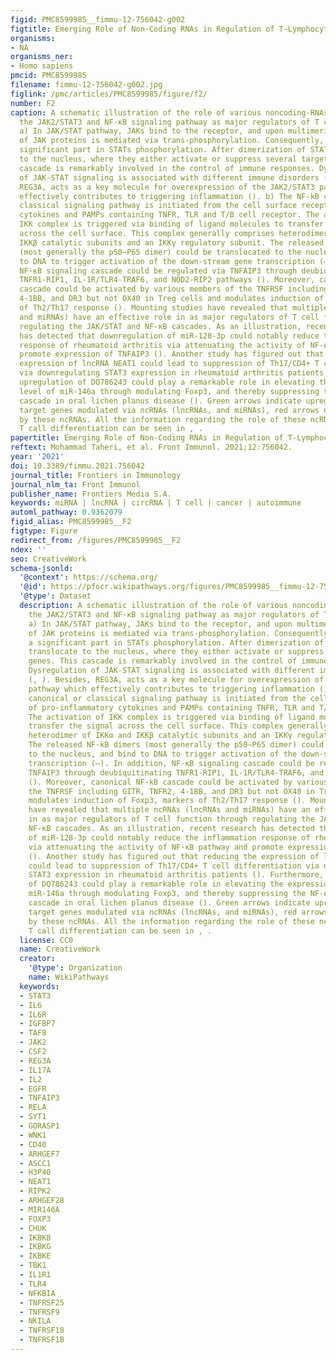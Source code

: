 ```yaml
---
figid: PMC8599985__fimmu-12-756042-g002
figtitle: Emerging Role of Non-Coding RNAs in Regulation of T-Lymphocyte Function
organisms:
- NA
organisms_ner:
- Homo sapiens
pmcid: PMC8599985
filename: fimmu-12-756042-g002.jpg
figlink: /pmc/articles/PMC8599985/figure/f2/
number: F2
caption: A schematic illustration of the role of various noncoding-RNAs in modulating
  the JAK2/STAT3 and NF-κB signaling pathway as major regulators of T cell function.
  a) In JAK/STAT pathway, JAKs bind to the receptor, and upon multimerization, upregulation
  of JAK proteins is mediated via trans-phosphorylation. Consequently, JAKs have a
  significant part in STATs phosphorylation. After dimerization of STATs, they translocate
  to the nucleus, where they either activate or suppress several target genes. This
  cascade is remarkably involved in the control of immune responses. Dysregulation
  of JAK-STAT signaling is associated with different immune disorders (, ). Besides,
  REG3A, acts as a key molecule for overexpression of the JAK2/STAT3 pathway which
  effectively contributes to triggering inflammation (). b) The NF-kB canonical or
  classical signaling pathway is initiated from the cell surface receptor of pro-inflammatory
  cytokines and PAMPs containing TNFR, TLR and T/B cell receptor. The activation of
  IKK complex is triggered via binding of ligand molecules to transfer the signal
  across the cell surface. This complex generally comprises heterodimer of IKKα and
  IKKβ catalytic subunits and an IKKγ regulatory subunit. The released NF-kB dimers
  (most generally the p50–P65 dimer) could be translocated to the nucleus, and bind
  to DNA to trigger activation of the down-stream gene transcription (–). In addition,
  NF-κB signaling cascade could be regulated via TNFAIP3 through deubiquitinating
  TNFR1-RIP1, IL-1R/TLR4-TRAF6, and NOD2-RIP2 pathways (). Moreover, canonical NF-kB
  cascade could be activated by various members of the TNFRSF including GITR, TNFR2,
  4-1BB, and DR3 but not OX40 in Treg cells and modulates induction of Foxp3, markers
  of Th2/Th17 response (). Mounting studies have revealed that multiple ncRNAs (lncRNAs
  and miRNAs) have an effective role in as major regulators of T cell function through
  regulating the JAK/STAT and NF-κB cascades. As an illustration, recent research
  has detected that downregulation of miR-128-3p could notably reduce the inflammation
  response of rheumatoid arthritis via attenuating the activity of NF-κB pathway and
  promote expression of TNFAIP3 (). Another study has figured out that reducing the
  expression of lncRNA NEAT1 could lead to suppression of Th17/CD4+ T cell differentiation
  via downregulating STAT3 expression in rheumatoid arthritis patients (). Furthermore,
  upregulation of DQ786243 could play a remarkable role in elevating the expression
  level of miR-146a through modulating Foxp3, and thereby suppressing the NF-κB signaling
  cascade in oral lichen planus disease (). Green arrows indicate upregulation of
  target genes modulated via ncRNAs (lncRNAs, and miRNAs), red arrows depict inhibition
  by these ncRNAs. All the information regarding the role of these ncRNAs in modulating
  T call differentiation can be seen in , .
papertitle: Emerging Role of Non-Coding RNAs in Regulation of T-Lymphocyte Function.
reftext: Mohammad Taheri, et al. Front Immunol. 2021;12:756042.
year: '2021'
doi: 10.3389/fimmu.2021.756042
journal_title: Frontiers in Immunology
journal_nlm_ta: Front Immunol
publisher_name: Frontiers Media S.A.
keywords: miRNA | lncRNA | circRNA | T cell | cancer | autoimmune
automl_pathway: 0.9362079
figid_alias: PMC8599985__F2
figtype: Figure
redirect_from: /figures/PMC8599985__F2
ndex: ''
seo: CreativeWork
schema-jsonld:
  '@context': https://schema.org/
  '@id': https://pfocr.wikipathways.org/figures/PMC8599985__fimmu-12-756042-g002.html
  '@type': Dataset
  description: A schematic illustration of the role of various noncoding-RNAs in modulating
    the JAK2/STAT3 and NF-κB signaling pathway as major regulators of T cell function.
    a) In JAK/STAT pathway, JAKs bind to the receptor, and upon multimerization, upregulation
    of JAK proteins is mediated via trans-phosphorylation. Consequently, JAKs have
    a significant part in STATs phosphorylation. After dimerization of STATs, they
    translocate to the nucleus, where they either activate or suppress several target
    genes. This cascade is remarkably involved in the control of immune responses.
    Dysregulation of JAK-STAT signaling is associated with different immune disorders
    (, ). Besides, REG3A, acts as a key molecule for overexpression of the JAK2/STAT3
    pathway which effectively contributes to triggering inflammation (). b) The NF-kB
    canonical or classical signaling pathway is initiated from the cell surface receptor
    of pro-inflammatory cytokines and PAMPs containing TNFR, TLR and T/B cell receptor.
    The activation of IKK complex is triggered via binding of ligand molecules to
    transfer the signal across the cell surface. This complex generally comprises
    heterodimer of IKKα and IKKβ catalytic subunits and an IKKγ regulatory subunit.
    The released NF-kB dimers (most generally the p50–P65 dimer) could be translocated
    to the nucleus, and bind to DNA to trigger activation of the down-stream gene
    transcription (–). In addition, NF-κB signaling cascade could be regulated via
    TNFAIP3 through deubiquitinating TNFR1-RIP1, IL-1R/TLR4-TRAF6, and NOD2-RIP2 pathways
    (). Moreover, canonical NF-kB cascade could be activated by various members of
    the TNFRSF including GITR, TNFR2, 4-1BB, and DR3 but not OX40 in Treg cells and
    modulates induction of Foxp3, markers of Th2/Th17 response (). Mounting studies
    have revealed that multiple ncRNAs (lncRNAs and miRNAs) have an effective role
    in as major regulators of T cell function through regulating the JAK/STAT and
    NF-κB cascades. As an illustration, recent research has detected that downregulation
    of miR-128-3p could notably reduce the inflammation response of rheumatoid arthritis
    via attenuating the activity of NF-κB pathway and promote expression of TNFAIP3
    (). Another study has figured out that reducing the expression of lncRNA NEAT1
    could lead to suppression of Th17/CD4+ T cell differentiation via downregulating
    STAT3 expression in rheumatoid arthritis patients (). Furthermore, upregulation
    of DQ786243 could play a remarkable role in elevating the expression level of
    miR-146a through modulating Foxp3, and thereby suppressing the NF-κB signaling
    cascade in oral lichen planus disease (). Green arrows indicate upregulation of
    target genes modulated via ncRNAs (lncRNAs, and miRNAs), red arrows depict inhibition
    by these ncRNAs. All the information regarding the role of these ncRNAs in modulating
    T call differentiation can be seen in , .
  license: CC0
  name: CreativeWork
  creator:
    '@type': Organization
    name: WikiPathways
  keywords:
  - STAT3
  - IL6
  - IL6R
  - IGFBP7
  - TAF8
  - JAK2
  - CSF2
  - REG3A
  - IL17A
  - IL2
  - EGFR
  - TNFAIP3
  - RELA
  - SYT1
  - GORASP1
  - WNK1
  - CD40
  - ARHGEF7
  - ASCC1
  - H3P40
  - NEAT1
  - RIPK2
  - ARHGEF28
  - MIR146A
  - FOXP3
  - CHUK
  - IKBKB
  - IKBKG
  - IKBKE
  - TBK1
  - IL1R1
  - TLR4
  - NFKBIA
  - TNFRSF25
  - TNFRSF9
  - NKILA
  - TNFRSF18
  - TNFRSF1B
---
```

